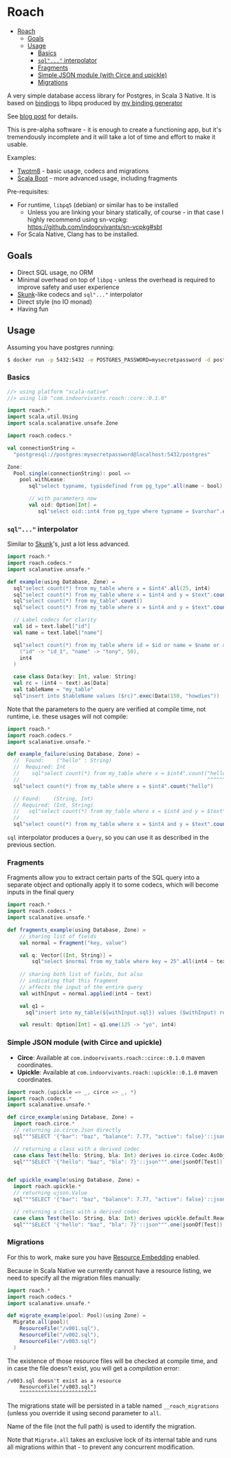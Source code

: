 # Roach

<!--toc:start-->
- [Roach](#roach)
  - [Goals](#goals)
  - [Usage](#usage)
    - [Basics](#basics)
    - [`sql"..."` interpolator](#sql-interpolator)
    - [Fragments](#fragments)
    - [Simple JSON module (with Circe and upickle)](#simple-json-module-with-circe-and-upickle)
    - [Migrations](#migrations)
<!--toc:end-->

A very simple database access library for Postgres, in Scala 3 Native.
It is based on [bindings](./module-core/src/main/scala/generated/libpq.scala) to libpq produced by 
[my binding generator](https://sn-bindgen.indoorvivants.com/)

See [blog post](https://blog.indoorvivants.com/2022-03-04-twotm8-part-2-postgres-and-openssl.html) for details.

This is pre-alpha software - it is enough to create a functioning app, but it's tremendously 
incomplete and it will take a lot of time and effort to make it usable.

Examples:
- [Twotm8](https://github.com/twotm8-com/twotm8.com/blob/main/app/src/main/scala/db.scala) - 
  basic usage, codecs and migrations
- [Scala Boot](https://github.com/indoorvivants/scala-boot/blob/main/mod/server/src/main/scala/Db.scala) - more advanced usage, including fragments

Pre-requisites:

- For runtime, `libpq5` (debian) or similar has to be installed 
   - Unless you are linking your binary statically, of course - in that case 
     I highly recommend using sn-vcpkg: https://github.com/indoorvivants/sn-vcpkg#sbt
- For Scala Native, Clang has to be installed.

## Goals 

- Direct SQL usage, no ORM
- Minimal overhead on top of `libpq` - unless the overhead is required to improve safety and 
  user experience
- [Skunk](https://github.com/typelevel/skunk)-like codecs and `sql"..."` interpolator
- Direct style (no IO monad)
- Having fun

## Usage

Assuming you have postgres running:

```bash 
$ docker run -p 5432:5432 -e POSTGRES_PASSWORD=mysecretpassword -d postgres
```


### Basics

```scala mdoc:compile-only
//> using platform "scala-native"
//> using lib "com.indoorvivants.roach::core::0.1.0"

import roach.*
import scala.util.Using
import scala.scalanative.unsafe.Zone

import roach.codecs.*

val connectionString =
  "postgresql://postgres:mysecretpassword@localhost:5432/postgres"

Zone:
  Pool.single(connectionString): pool => 
    pool.withLease:
       sql"select typname, typisdefined from pg_type".all(name ~ bool).foreach(println)

       // with parameters now
       val oid: Option[Int] = 
          sql"select oid::int4 from pg_type where typname = $varchar".one("bool", int4)
```

### `sql"..."` interpolator

Similar to [Skunk](https://tpolecat.github.io/skunk/tutorial/Query.html)'s, just a lot less advanced.

```scala mdoc:compile-only
import roach.*
import roach.codecs.*
import scalanative.unsafe.*

def example(using Database, Zone) = 
  sql"select count(*) from my_table where x = $int4".all(25, int4)
  sql"select count(*) from my_table where x = $int4 and y = $text".count(25 -> "hello")
  sql"select count(*) from my_table".count()
  sql"select count(*) from my_table where x = $int4 and y = $text".count(25 -> "hello")

  // Label codecs for clarity
  val id = text.label["id"]
  val name = text.label["name"]

  sql"select count(*) from my_table where id = $id or name = $name or age = $int4".one(
    ("id" -> "id_1", "name" -> "tony", 50),  
    int4
  )

  case class Data(key: Int, value: String)
  val rc = (int4 ~ text).as[Data]
  val tableName = "my_table"
  sql"insert into $tableName values ($rc)".exec(Data(150, "howdies"))
```

Note that the parameters to the query are verified at compile time, not runtime, 
i.e. these usages will not compile:

```scala mdoc:fail
import roach.*
import roach.codecs.*
import scalanative.unsafe.*

def example_failure(using Database, Zone) = 
  //  Found:    ("hello" : String)
  //  Required: Int
  //    sql"select count(*) from my_table where x = $int4".count("hello")
  //                                                             ^^^^^^^
  sql"select count(*) from my_table where x = $int4".count("hello")

  // Found:    (String, Int)
  // Required: (Int, String)
  //   sql"select count(*) from my_table where x = $int4 and y = $text".count("hello" -> 25)
  //                                                                          ^^^^^^^^^^^^^
  sql"select count(*) from my_table where x = $int4 and y = $text".count("hello" -> 25)
```

`sql` interpolator produces a `Query`, so you can use it as described in the previous section.

### Fragments

Fragments allow you to extract certain parts of the 
SQL query into a separate object and optionally apply 
it to some codecs, which will become inputs in the final query

```scala mdoc:compile-only 
import roach.*
import roach.codecs.*
import scalanative.unsafe.*

def fragments_example(using Database, Zone) = 
    // sharing list of fields
    val normal = Fragment("key, value")

    val q: Vector[(Int, String)] = 
        sql"select $normal from my_table where key = 25".all(int4 ~ text)
    
    // sharing both list of fields, but also 
    // indicating that this fragment 
    // affects the input of the entire query
    val withInput = normal.applied(int4 ~ text)

    val q1 =
      sql"insert into my_table(${withInput.sql}) values ($withInput) returning key"

    val result: Option[Int] = q1.one(125 -> "yo", int4)
```

### Simple JSON module (with Circe and upickle)

- **Circe**: Available at `com.indoorvivants.roach::circe::0.1.0` maven coordinates.
- **Upickle**: Available at `com.indoorvivants.roach::upickle::0.1.0` maven coordinates.

```scala mdoc:compile-only
import roach.{upickle => _, circe => _, *}
import roach.codecs.*
import scalanative.unsafe.*

def circe_example(using Database, Zone) = 
  import roach.circe.*
  // returning io.circe.Json directly
  sql"""SELECT '{"bar": "baz", "balance": 7.77, "active": false}'::json""".one(json)

  // returning a class with a derived codec
  case class Test(hello: String, bla: Int) derives io.circe.Codec.AsObject
  sql"""SELECT '{"hello": "baz", "bla": 7}'::json""".one(jsonOf[Test])


def upickle_example(using Database, Zone) = 
  import roach.upickle.*
  // returning ujson.Value
  sql"""SELECT '{"bar": "baz", "balance": 7.77, "active": false}'::json""".one(json)

  // returning a class with a derived codec
  case class Test(hello: String, bla: Int) derives upickle.default.ReadWriter
  sql"""SELECT '{"hello": "baz", "bla": 7}'::json""".one(jsonOf[Test])
```


### Migrations

For this to work, make sure you have [Resource Embedding](https://scala-native.org/en/stable/lib/javalib.html?highlight=resources#embedding-resources) enabled.

Because in Scala Native we currently cannot have a resource listing, we need to specify all the migration files manually:

```scala mdoc:compile-only
import roach.*
import roach.codecs.*
import scalanative.unsafe.*

def migrate_example(pool: Pool)(using Zone) = 
  Migrate.all(pool)(
    ResourceFile("/v001.sql"),
    ResourceFile("/v002.sql"),
    ResourceFile("/v003.sql")
  )
```

The existence of those resource files will be checked at compile time, and in case the file doesn't exist, you will get a _compilation_ error:

```
/v003.sql doesn't exist as a resource
    ResourceFile("/v003.sql")
    ^^^^^^^^^^^^^^^^^^^^^^^^^
```

The migrations state will be persisted in a table named `__roach_migrations` (unless you override it using second parameter to `all`. 

Name of the file (not the full path) is used to identify the migration.

Note that `Migrate.all` takes an exclusive lock of its internal table and runs all migrations within that - to prevent any concurrent modification.
